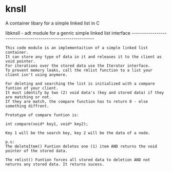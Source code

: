 # knsll
A container libary for a simple linked list in C

libknsll - adt module for a genric simple linked list interface
	------------------------------------------------------------

	This code module is an implementaition of a simple linked list container.
	It can store any type of data in it and releases it to the client as void pointer.
	For iterations over the stored data use the Iterator interface.
	To prevent memory leaks, call the rmlist function to a list your client isn't using anymore.

	For deleting and searching the list is initialized with a compare funtion of your client.
	It must identify by two (2) void data's (key and stored data) if they are matching or not.
	If they are match, the compare function has to return 0 - else something diffrent.

	Prototype of compare funtion is:

	int compare(void* key1, void* key2);

	Key 1 will be the search key, key 2 will be the data of a node.

	p.s:
	The deleteItem() Funtion deletes one (1) item AND returns the void pointer of the stored data.
	
	The rmlist() Funtion forces all stored data to deletion AND not neturns any stored data. It returns sucess. 
